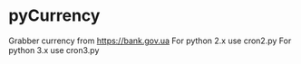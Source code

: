 # pyCurrency
Grabber currency from https://bank.gov.ua
For python 2.x use cron2.py
For python 3.x use cron3.py

